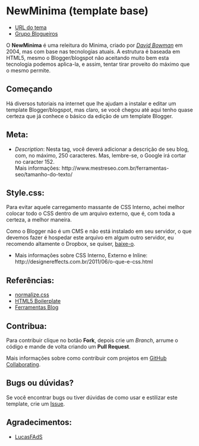 NewMinima (template base)
=========

<ul>
<li><a href="http://new-minima.blogspot.com.br/">URL do tema</a></li>
<li><a href="https://www.facebook.com/groups/blogueiros/">Grupo Blogueiros</a>
</ul>

O <strong>NewMinima</strong> é uma releitura do Minima, criado por <cite><a href="http://stopdesign.com/">David Bowman</a></cite> em <time datetime="2004-26-02">2004</time>, mas com base nas tecnologias atuais. A estrutura é baseada em HTML5, mesmo o Blogger/blogspot não aceitando muito bem esta tecnologia podemos aplica-la, e assim, tentar tirar proveito do máximo que o mesmo permite.

Começando
---------

Há diversos tutoriais na internet que lhe ajudam a instalar e editar um template Blogger/blogspot, mas claro, se você chegou até aqui tenho quase certeza que já conhece o básico da edição de um template Blogger.

<strong>Meta</strong>:
----------------------

<ul>
<li><em>Description</em>: Nesta tag, você deverá adicionar a descrição de seu blog, com, no máximo, 250 caracteres. Mas, lembre-se, o Google irá cortar no caracter 152.<br/>Mais informações: http://www.mestreseo.com.br/ferramentas-seo/tamanho-do-texto/ </li>
</ul>

<strong>Style.css</strong>:
---------------------------

Para evitar aquele carregamento massante de CSS Interno, achei melhor colocar todo o CSS dentro de um arquivo externo, que é, com toda a certeza, a melhor maneira.

Como o Blogger não é um CMS e não está instalado em seu servidor, o que devemos fazer é hospedar este arquivo em algum outro servidor, eu recomendo altamente o Dropbox, se quiser, <a href="http://db.tt/v65v1gun">baixe-o</a>.

<ul>
<li>Mais informações sobre CSS Interno, Externo e Inline:<br/> http://designereffects.com.br/2011/06/o-que-e-css.html</li>
</ul>


Referências:
-----------

<ul>
<li><a href="https://necolas.github.com/normalize.css/">normalize.css</a></li>
<li><a href="https://github.com/h5bp/html5-boilerplate">HTML5 Boilerplate</a></li>
<li><a href="http://www.ferramentasblog.com/2010/08/codigos-e-tags-condicionais-do-blogger.html">Ferramentas Blog</a></li>
</ul>

Contribua:
----------

Para contribuir clique no botão <strong>Fork</strong>, depois crie um <em>Branch</em>, arrume o código e mande de volta criando um <strong>Pull Request</strong>.

Mais informações sobre como contribuir com projetos em <a href="https://help.github.com/categories/63/articles">GitHub Collaborating</a>.

Bugs ou dúvidas?
----------------

Se você encontrar bugs ou tiver dúvidas de como usar e estilizar este template, crie um <a href="https://github.com/kvnol/newminima/issues">Issue</a>.

Agradecimentos:
---------------

<ul>
<li><a href="http://blog.lucasfads.com.br/2013/03/templates-base-para-wordpress-e-blogger/">LucasFAdS</a></li>
</ul>
